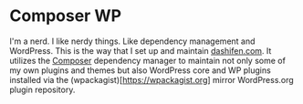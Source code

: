 # Composer WP

I'm a nerd.  I like nerdy things.  Like dependency management and WordPress.
This is the way that I set up and maintain [dashifen.com](https://dashifen.com).
It utilizes the [Composer](https://getcomposer.org) dependency manager to 
maintain not only some of my own plugins and themes but also WordPress core
and WP plugins installed via the (wpackagist)[https://wpackagist.org] mirror 
WordPress.org plugin repository.
